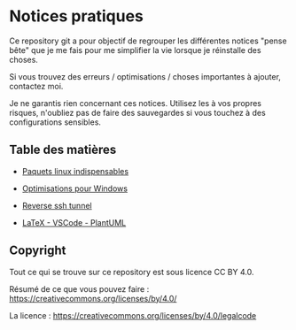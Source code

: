 # Notices pratiques

Ce repository git a pour objectif de regrouper les différentes notices "pense bête" que je me fais pour me simplifier la vie lorsque je réinstalle des choses.

Si vous trouvez des erreurs / optimisations / choses importantes à ajouter, contactez moi.

Je ne garantis rien concernant ces notices. Utilisez les à vos propres risques, n'oubliez pas de faire des sauvegardes si vous touchez à des configurations sensibles.



## Table des matières

- [Paquets linux indispensables](./Paquets-linux-indispensables)

- [Optimisations pour Windows](./OptimisationPCWindows)

- [Reverse ssh tunnel](./Reverse-ssh-tunnel)

- [LaTeX - VSCode - PlantUML](./LaTex-VSCode-PlantUML)

  

## Copyright

Tout ce qui se trouve sur ce repository est sous licence CC BY 4.0.

Résumé de ce que vous pouvez faire : https://creativecommons.org/licenses/by/4.0/

La licence : https://creativecommons.org/licenses/by/4.0/legalcode
